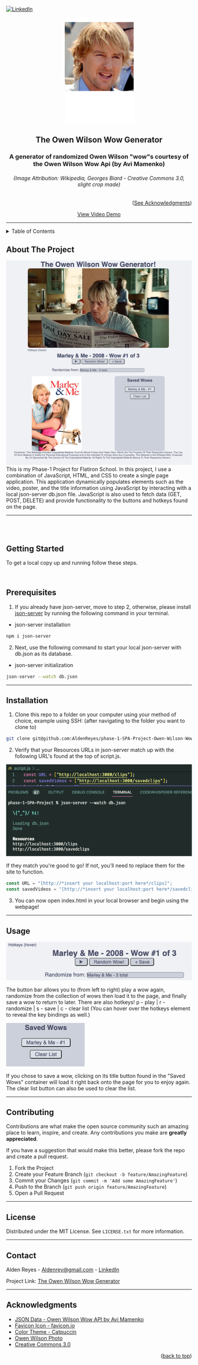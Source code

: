 <a name="readme-top"></a>

[![LinkedIn][linkedin-shield]][linkedin-url]

<div align="center">
<p align="center">
    <img src="images/Owen_Wilson_Cannes_2011_Wiki.png" alt="Owen Wilson at the Cannes Film Festival 2011">
</p>
<h2 align="center">The Owen Wilson Wow Generator</h2>
  <h3 align="center">
    A generator of randomized Owen Wilson "wow"s courtesy of the Owen Wilson Wow Api (by Avi Mamenko)
  </h3>
<h6>(Image Attribution: Wikipedia, Georges Biard - Creative Commons 3.0, slight crop made)</h6>
  <p align="right">(<a href="#acknowledgments">See Acknowledgments</a>)</p>
  <a href="https://youtube.com/">View Video Demo</a>

---

</div>

<!-- TABLE OF CONTENTS -->
<details>
  <summary>Table of Contents</summary>
  <ol>
    <li>
      <a href="#getting-started">Getting Started</a>
      <ul>
        <li><a href="#prerequisites">Prerequisites</a></li>
        <li><a href="#installation">Installation</a></li>
        <li><a href="#usage">Usage</a></li>
      </ul>
    </li>
    <li><a href="#contributing">Contributing</a></li>
    <li><a href="#license">License</a></li>
    <li><a href="#contact">Contact</a></li>
    <li><a href="#acknowledgments">Acknowledgments</a></li>
  </ol>
</details>

<!-- ABOUT THE PROJECT -->

## About The Project

<div align="center">
<img src="images/pageoverview.png">
</div>
This is my Phase-1 Project for Flatiron School. In this project, I use a combination of JavaScript, HTML, and CSS to create a single page application. This application dynamically populates elements such as the video, poster, and the title information using JavaScript by interacting with a local json-server db.json file. JavaScript is also used to fetch data (GET, POST, DELETE) and provide functionality to the buttons and hotkeys found on the page.

---

<br><br>

## Getting Started

To get a local copy up and running follow these steps.

<br>

## Prerequisites

1. If you already have json-server, move to step 2, otherwise, please install [json-server](https://www.npmjs.com/package/json-server) by running the following command in your terminal.

- json-server installation

```sh
npm i json-server
```

2. Next, use the following command to start your local json-server with db.json as its database.

- json-server initialization

```sh
json-server --watch db.json
```

---

## Installation

1. Clone this repo to a folder on your computer using your method of choice, example using SSH:
   (after navigating to the folder you want to clone to)

```sh
git clone git@github.com:AldenReyes/phase-1-SPA-Project-Owen-Wilson-Wow-Generator.git
```

2. Verify that your Resources URLs in json-server match up with the following URL's found at the top of script.js.

<img src="images/installation-2.png">

If they match you're good to go! If not, you'll need to replace them for the site to function.

```js
const URL = "[http://*insert your localhost:port here*/clips]";
const savedVideos = "[http://*insert your localhost:port here*/savedclips]";
```

3. You can now open index.html in your local browser and begin using the webpage!

---

## Usage

<img src="images/buttonbar.png">

The button bar allows you to (from left to right) play a wow again, randomize from the collection of wows then load it to the page, and finally save a wow to return to later. There are also hotkeys! p - play | r - randomize | s - save | c - clear list (You can hover over the hotkeys element to reveal the key bindings as well.)

<img src="images/savedwows.png">

If you chose to save a wow, clicking on its title button found in the "Saved Wows" container will load it right back onto the page for you to enjoy again. The clear list button can also be used to clear the list.

---

## Contributing

Contributions are what make the open source community such an amazing place to learn, inspire, and create. Any contributions you make are **greatly appreciated**.

If you have a suggestion that would make this better, please fork the repo and create a pull request.

1. Fork the Project
2. Create your Feature Branch (`git checkout -b feature/AmazingFeature`)
3. Commit your Changes (`git commit -m 'Add some AmazingFeature'`)
4. Push to the Branch (`git push origin feature/AmazingFeature`)
5. Open a Pull Request

---

## License

Distributed under the MIT License. See `LICENSE.txt` for more information.

---

## Contact

Alden Reyes - Aldenrey@gmail.com - <a href="https://www.linkedin.com/in/alden-reyes">LinkedIn</a>

Project Link: [The Owen Wilson Wow Generator](https://github.com/AldenReyes/phase-1-SPA-Project-Owen-Wilson-Wow-Generator)

---

<a name="acknowledgments"></a>

## Acknowledgments

- [JSON Data - Owen Wilson Wow API ](https://owen-wilson-wow-api.onrender.com/)[by Avi Mamenko](https://amamenko.github.io/)
- [Favicon Icon - favicon.io](https://favicon.io/favicon-generator/)
- [Color Theme - Catpuccin](https://github.com/catppuccin/catppuccin)
- [Owen Wilson Photo](https://commons.wikimedia.org/wiki/File:Owen_Wilson_Cannes_2011.jpg)
- [Creative Commons 3.0](https://creativecommons.org/licenses/by-sa/3.0/deed.en)

<p align="right">(<a href="#readme-top">back to top</a>)</p>

<!-- MARKDOWN LINKS & IMAGES -->
<!-- https://www.markdownguide.org/basic-syntax/#reference-style-links -->

[contributors-shield]: https://img.shields.io/github/contributors/github_username/repo_name.svg?style=for-the-badge
[contributors-url]: https://github.com/github_username/repo_name/graphs/contributors
[forks-shield]: https://img.shields.io/github/forks/github_username/repo_name.svg?style=for-the-badge
[forks-url]: https://github.com/github_username/repo_name/network/members
[stars-shield]: https://img.shields.io/github/stars/github_username/repo_name.svg?style=for-the-badge
[stars-url]: https://github.com/github_username/repo_name/stargazers
[issues-shield]: https://img.shields.io/github/issues/github_username/repo_name.svg?style=for-the-badge
[issues-url]: https://github.com/github_username/repo_name/issues
[license-shield]: https://img.shields.io/github/license/github_username/repo_name.svg?style=for-the-badge
[license-url]: https://github.com/AldenReyes/phase-1-SPA-Project-Owen-Wilson-Wow-Generator/blob/main/LICENSE.txt
[linkedin-shield]: https://img.shields.io/badge/-LinkedIn-black.svg?style=for-the-badge&logo=linkedin&colorB=555
[linkedin-url]: https://www.linkedin.com/in/alden-reyes
[webpage-screenshot]: images/screenshot.png
[Next.js]: https://img.shields.io/badge/next.js-000000?style=for-the-badge&logo=nextdotjs&logoColor=white
[Next-url]: https://nextjs.org/
[React.js]: https://img.shields.io/badge/React-20232A?style=for-the-badge&logo=react&logoColor=61DAFB
[React-url]: https://reactjs.org/
[Vue.js]: https://img.shields.io/badge/Vue.js-35495E?style=for-the-badge&logo=vuedotjs&logoColor=4FC08D
[Vue-url]: https://vuejs.org/
[Angular.io]: https://img.shields.io/badge/Angular-DD0031?style=for-the-badge&logo=angular&logoColor=white
[Angular-url]: https://angular.io/
[Svelte.dev]: https://img.shields.io/badge/Svelte-4A4A55?style=for-the-badge&logo=svelte&logoColor=FF3E00
[Svelte-url]: https://svelte.dev/
[Laravel.com]: https://img.shields.io/badge/Laravel-FF2D20?style=for-the-badge&logo=laravel&logoColor=white
[Laravel-url]: https://laravel.com
[Bootstrap.com]: https://img.shields.io/badge/Bootstrap-563D7C?style=for-the-badge&logo=bootstrap&logoColor=white
[Bootstrap-url]: https://getbootstrap.com
[JQuery.com]: https://img.shields.io/badge/jQuery-0769AD?style=for-the-badge&logo=jquery&logoColor=white
[JQuery-url]: https://jquery.com
